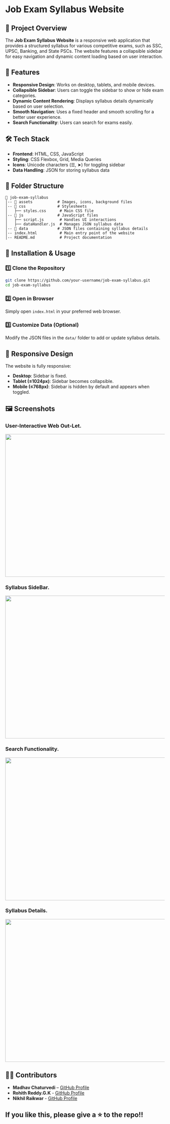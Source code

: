 # Job Exam Syllabus Website

## 📌 Project Overview
The **Job Exam Syllabus Website** is a responsive web application that provides a structured syllabus for various competitive exams, such as SSC, UPSC, Banking, and State PSCs. The website features a collapsible sidebar for easy navigation and dynamic content loading based on user interaction.

## 🚀 Features
- **Responsive Design**: Works on desktop, tablets, and mobile devices.
- **Collapsible Sidebar**: Users can toggle the sidebar to show or hide exam categories.
- **Dynamic Content Rendering**: Displays syllabus details dynamically based on user selection.
- **Smooth Navigation**: Uses a fixed header and smooth scrolling for a better user experience.
- **Search Functionality**: Users can search for exams easily.

## 🛠️ Tech Stack
- **Frontend**: HTML, CSS, JavaScript
- **Styling**: CSS Flexbox, Grid, Media Queries
- **Icons**: Unicode characters (☰, ➤) for toggling sidebar
- **Data Handling**: JSON for storing syllabus data

## 📁 Folder Structure
```
📂 job-exam-syllabus
│-- 📂 assets           # Images, icons, background files
│-- 📂 css              # Stylesheets
│   ├── styles.css      # Main CSS file
│-- 📂 js               # JavaScript files
│   ├── script.js       # Handles UI interactions
│   ├── dataHandler.js  # Manages JSON syllabus data
│-- 📂 data             # JSON files containing syllabus details
│-- index.html          # Main entry point of the website
│-- README.md           # Project documentation
```

## 📜 Installation & Usage
### 1️⃣ Clone the Repository
```bash
git clone https://github.com/your-username/job-exam-syllabus.git
cd job-exam-syllabus
```

### 2️⃣ Open in Browser
Simply open `index.html` in your preferred web browser.

### 3️⃣ Customize Data (Optional)
Modify the JSON files in the `data/` folder to add or update syllabus details.

## 📱 Responsive Design
The website is fully responsive:
- **Desktop**: Sidebar is fixed.
- **Tablet (≤1024px)**: Sidebar becomes collapsible.
- **Mobile (≤768px)**: Sidebar is hidden by default and appears when toggled.

## 🖼️ Screenshots

### **User-Interactive Web Out-Let.**
<img src="![Interactive User-Interface](https://github.com/user-attachments/assets/21800a0a-3829-4d49-bd48-00758c477f8a)
" width="800" height="450">

### **Syllabus SideBar.**
<img src="![SideBar](https://github.com/user-attachments/assets/0c488356-f74f-43b4-b3a7-171b7b60fe2d)
" width="800" height="450">

### **Search Functionality.**
<img src="![Search_Functionality](https://github.com/user-attachments/assets/9e0f5154-2db8-4bf8-9b46-f11b9f9d5a8a)
" width="800" height="450">

### **Syllabus Details.**
<img src="![Syllabus_Details](https://github.com/user-attachments/assets/53681366-1301-461a-8146-cc779f59fcee)
" width="800" height="450">
  
## 👨‍💻 Contributors
- **Madhav Chaturvedi** – [GitHub Profile](https://github.com/madhavxchaturvedi)
- **Rohith Reddy.G.K** - [GitHub Profile](https://github.com/RohithReddyGK)
- **Nikhil Raikwar** - [GitHub Profile](https://github.com/geek-nikhil)

## If you like this, please give a ⭐ to the repo!!

